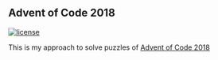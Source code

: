 ## Advent of Code 2018

[![license](https://img.shields.io/github/license/mashape/apistatus.svg)]()

This is my approach to solve puzzles of [Advent of Code 2018](http://adventofcode.com/2018)
